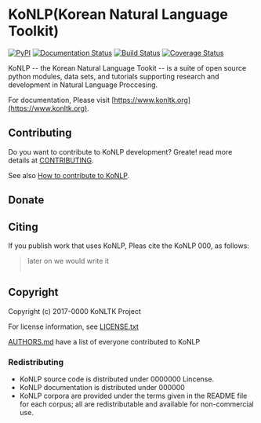 # KoNLP(Korean Natural Language Toolkit)
[![PyPI](https://img.shields.io/pypi/v/konlp.svg)](https://pypi.python.org/pypi/konlp)  [![Documentation Status](https://readthedocs.org/projects/konlp/badge/?version=latest)](http://konlp.readthedocs.io/en/latest/?badge=latest) [![Build Status](https://travis-ci.org/konltk/konlp.svg?branch=master)](https://travis-ci.org/konltk/konlp) [![Coverage Status](https://coveralls.io/repos/github/konltk/konlp/badge.svg?branch=master)](https://coveralls.io/github/konltk/konlp?branch=master)

KoNLP -- the Korean Natural Language Tookit -- is a suite of open source python 
modules, data sets, and tutorials supporting research and development in Natural
Language Proccesing. 

For documentation, Please visit [https://www.konltk.org](https://www.konltk.org).


## Contributing 

Do you want to contribute to KoNLP development? Greate! read more details
at [CONTRIBUTING]().


See also [How to contribute to KoNLP]().

## Donate 


## Citing 

If you publish work that uses KoNLP, Pleas cite the KoNLP 000, as follows:

  > later on we would write it
  > ~~~~~


## Copyright

Copyright (c) 2017-0000 KoNLTK Project 

For license information, see [LICENSE.txt](LICENSE.txt)

[AUTHORS.md](AUTHORS.md) have a list of everyone contributed to KoNLP


### Redistributing 

 - KoNLP source code is distributed under 0000000 Lincense.
 - KoNLP documentation is distributed under 000000
 - KoNLP corpora are provided under the terms given in the README file for each
   corpus; all are redistributable and available for non-commercial use. 
